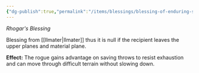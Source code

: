 ```yaml
---
{"dg-publish":true,"permalink":"/items/blessings/blessing-of-enduring-step/"}
---
```



*Rhogar's Blessing*

Blessing from [[Ilmater\|Ilmater]] thus it is null if the recipient leaves the upper planes and material plane.

 **Effect:** The rogue gains advantage on saving throws to resist exhaustion and can move through difficult terrain without slowing down.
